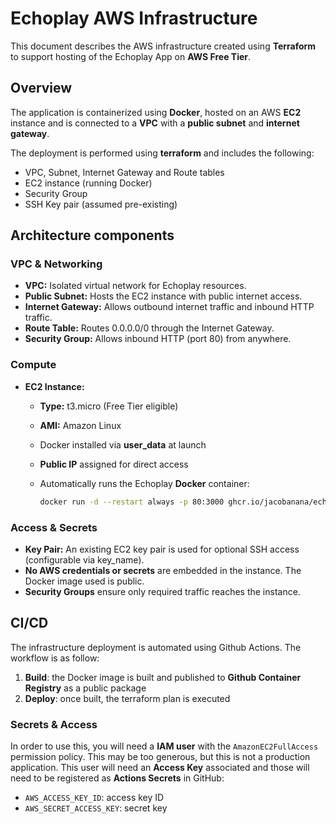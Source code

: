# Echoplay AWS Infrastructure

This document describes the AWS infrastructure created using **Terraform** to support hosting of the Echoplay App on **AWS Free Tier**.

## Overview

The application is containerized using **Docker**, hosted on an AWS **EC2** instance and is connected to a **VPC** with a **public subnet** and **internet gateway**.

The deployment is performed using **terraform** and includes the following:

- VPC, Subnet, Internet Gateway and Route tables
- EC2 instance (running Docker)
- Security Group
- SSH Key pair (assumed pre-existing)

## Architecture components

### VPC & Networking

- **VPC:** Isolated virtual network for Echoplay resources.
- **Public Subnet:** Hosts the EC2 instance with public internet access.
- **Internet Gateway:** Allows outbound internet traffic and inbound HTTP traffic.
- **Route Table:** Routes 0.0.0.0/0 through the Internet Gateway.
- **Security Group:** Allows inbound HTTP (port 80) from anywhere. 

### Compute
- **EC2 Instance:**

    - **Type:** t3.micro (Free Tier eligible)
    - **AMI:** Amazon Linux
    - Docker installed via **user_data** at launch
    - **Public IP** assigned for direct access
    - Automatically runs the Echoplay **Docker** container:

        ```bash
        docker run -d --restart always -p 80:3000 ghcr.io/jacobanana/echoplay:latest
        ```

### Access & Secrets

- **Key Pair:** An existing EC2 key pair is used for optional SSH access (configurable via key_name).
- **No AWS credentials or secrets** are embedded in the instance. The Docker image used is public.
- **Security Groups** ensure only required traffic reaches the instance.

## CI/CD

The infrastructure deployment is automated using Github Actions. The workflow is as follow:

1. **Build**: the Docker image is built and published to **Github Container Registry** as a public package
2. **Deploy**: once built, the terraform plan is executed

### Secrets & Access

In order to use this, you will need a **IAM user** with the `AmazonEC2FullAccess` permission policy. This may be too generous, but this is not a production application. This user will need an **Access Key** associated and those will need to be registered as **Actions Secrets** in GitHub:

- `AWS_ACCESS_KEY_ID`: access key ID
- `AWS_SECRET_ACCESS_KEY`: secret key
